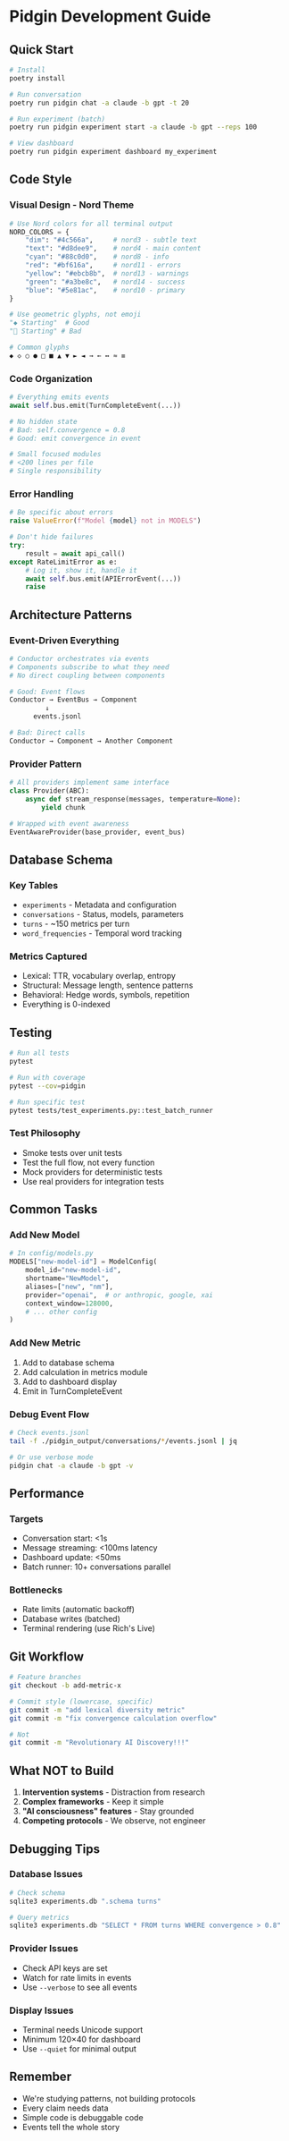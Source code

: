 # Pidgin Development Guide

## Quick Start

```bash
# Install
poetry install

# Run conversation
poetry run pidgin chat -a claude -b gpt -t 20

# Run experiment (batch)
poetry run pidgin experiment start -a claude -b gpt --reps 100

# View dashboard
poetry run pidgin experiment dashboard my_experiment
```

## Code Style

### Visual Design - Nord Theme
```python
# Use Nord colors for all terminal output
NORD_COLORS = {
    "dim": "#4c566a",     # nord3 - subtle text
    "text": "#d8dee9",    # nord4 - main content  
    "cyan": "#88c0d0",    # nord8 - info
    "red": "#bf616a",     # nord11 - errors
    "yellow": "#ebcb8b",  # nord13 - warnings
    "green": "#a3be8c",   # nord14 - success
    "blue": "#5e81ac",    # nord10 - primary
}

# Use geometric glyphs, not emoji
"◆ Starting"  # Good
"🚀 Starting" # Bad

# Common glyphs
◆ ◇ ○ ● □ ■ ▲ ▼ ► ◄ → ← ↔ ≈ ≡
```

### Code Organization

```python
# Everything emits events
await self.bus.emit(TurnCompleteEvent(...))

# No hidden state
# Bad: self.convergence = 0.8
# Good: emit convergence in event

# Small focused modules
# <200 lines per file
# Single responsibility
```

### Error Handling

```python
# Be specific about errors
raise ValueError(f"Model {model} not in MODELS")

# Don't hide failures
try:
    result = await api_call()
except RateLimitError as e:
    # Log it, show it, handle it
    await self.bus.emit(APIErrorEvent(...))
    raise
```

## Architecture Patterns

### Event-Driven Everything
```python
# Conductor orchestrates via events
# Components subscribe to what they need
# No direct coupling between components

# Good: Event flows
Conductor → EventBus → Component
         ↓
      events.jsonl

# Bad: Direct calls
Conductor → Component → Another Component
```

### Provider Pattern
```python
# All providers implement same interface
class Provider(ABC):
    async def stream_response(messages, temperature=None):
        yield chunk

# Wrapped with event awareness
EventAwareProvider(base_provider, event_bus)
```

## Database Schema

### Key Tables
- `experiments` - Metadata and configuration
- `conversations` - Status, models, parameters
- `turns` - ~150 metrics per turn
- `word_frequencies` - Temporal word tracking

### Metrics Captured
- Lexical: TTR, vocabulary overlap, entropy
- Structural: Message length, sentence patterns
- Behavioral: Hedge words, symbols, repetition
- Everything is 0-indexed

## Testing

```bash
# Run all tests
pytest

# Run with coverage
pytest --cov=pidgin

# Run specific test
pytest tests/test_experiments.py::test_batch_runner
```

### Test Philosophy
- Smoke tests over unit tests
- Test the full flow, not every function
- Mock providers for deterministic tests
- Use real providers for integration tests

## Common Tasks

### Add New Model
```python
# In config/models.py
MODELS["new-model-id"] = ModelConfig(
    model_id="new-model-id",
    shortname="NewModel",
    aliases=["new", "nm"],
    provider="openai",  # or anthropic, google, xai
    context_window=128000,
    # ... other config
)
```

### Add New Metric
1. Add to database schema
2. Add calculation in metrics module
3. Add to dashboard display
4. Emit in TurnCompleteEvent

### Debug Event Flow
```bash
# Check events.jsonl
tail -f ./pidgin_output/conversations/*/events.jsonl | jq

# Or use verbose mode
pidgin chat -a claude -b gpt -v
```

## Performance

### Targets
- Conversation start: <1s
- Message streaming: <100ms latency
- Dashboard update: <50ms
- Batch runner: 10+ conversations parallel

### Bottlenecks
- Rate limits (automatic backoff)
- Database writes (batched)
- Terminal rendering (use Rich's Live)

## Git Workflow

```bash
# Feature branches
git checkout -b add-metric-x

# Commit style (lowercase, specific)
git commit -m "add lexical diversity metric"
git commit -m "fix convergence calculation overflow"

# Not
git commit -m "Revolutionary AI Discovery!!!"
```

## What NOT to Build

1. **Intervention systems** - Distraction from research
2. **Complex frameworks** - Keep it simple
3. **"AI consciousness" features** - Stay grounded
4. **Competing protocols** - We observe, not engineer

## Debugging Tips

### Database Issues
```python
# Check schema
sqlite3 experiments.db ".schema turns"

# Query metrics
sqlite3 experiments.db "SELECT * FROM turns WHERE convergence > 0.8"
```

### Provider Issues
- Check API keys are set
- Watch for rate limits in events
- Use `--verbose` to see all events

### Display Issues
- Terminal needs Unicode support
- Minimum 120×40 for dashboard
- Use `--quiet` for minimal output

## Remember

- We're studying patterns, not building protocols
- Every claim needs data
- Simple code is debuggable code
- Events tell the whole story